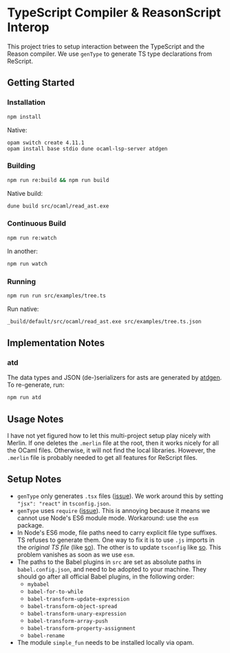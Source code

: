 # TypeScript Compiler & ReasonScript Interop

This project tries to setup interaction between the TypeScript and the Reason compiler.
We use `genType` to generate TS type declarations from ReScript.

## Getting Started

### Installation

```sh
npm install
```

Native:
```
opam switch create 4.11.1
opam install base stdio dune ocaml-lsp-server atdgen
```

### Building

```sh
npm run re:build && npm run build
```

Native build:

```sh
dune build src/ocaml/read_ast.exe
```

### Continuous Build

```sh
npm run re:watch
```

In another:

```sh
npm run watch
```

### Running

```sh
npm run run src/examples/tree.ts
```

Run native:

```sh
_build/default/src/ocaml/read_ast.exe src/examples/tree.ts.json
```

## Implementation Notes

### atd

The data types and JSON (de-)serializers for asts are generated by [atdgen](https://atd.readthedocs.io/en/latest/atdgen.html).
To re-generate, run:

```sh
npm run atd
```

## Usage Notes

I have not yet figured how to let this multi-project setup play nicely with Merlin.
If one deletes the `.merlin` file at the root, then it works nicely for all the OCaml files.
Otherwise, it will not find the local libraries.
However, the `.merlin` file is probably needed to get all features for ReScript files.

## Setup Notes

- `genType` only generates `.tsx` files ([issue](https://github.com/reason-association/genType/issues/453)).
  We work around this by setting `"jsx": "react"` in `tsconfig.json`.
- `genType` uses `require` ([issue](https://github.com/reason-association/genType/issues/465)).
  This is annoying because it means we cannot use Node's ES6 module mode.
  Workaround: use the `esm` package.
- In Node's ES6 mode, file paths need to carry explicit file type suffixes. TS refuses to generate them.
  One way to fix it is to use `.js` imports in the *original TS file* (like [so](https://github.com/microsoft/TypeScript/issues/41887)).
  The other is to update `tsconfig` like [so](https://github.com/Microsoft/TypeScript/issues/27481#issuecomment-449673378).
  This problem vanishes as soon as we use `esm`.
- The paths to the Babel plugins in `src` are set as absolute paths in `babel.config.json`, and need to be adopted to your machine. They should go after all official Babel plugins, in the following order:
  - `mybabel`
  - `babel-for-to-while`
  - `babel-transform-update-expression`
  - `babel-transform-object-spread`
  - `babel-transform-unary-expression`
  - `babel-transform-array-push`
  - `babel-transform-property-assignment`
  - `babel-rename`
- The module `simple_fun` needs to be installed locally via opam.
